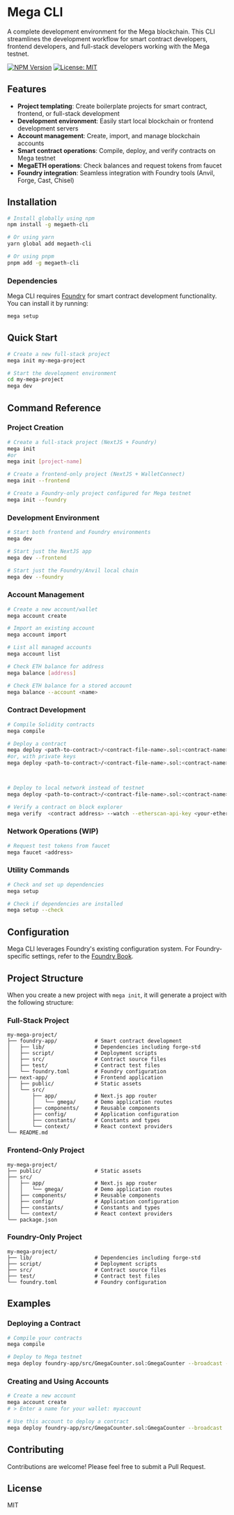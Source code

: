 # Mega CLI

A complete development environment for the Mega blockchain. This CLI streamlines the development workflow for smart contract developers, frontend developers, and full-stack developers working with the Mega testnet.

[![NPM Version](https://img.shields.io/npm/v/megaeth-cli.svg)](https://www.npmjs.com/package/megaeth-cli)
[![License: MIT](https://img.shields.io/badge/License-MIT-blue.svg)](https://opensource.org/licenses/MIT)

## Features

- **Project templating**: Create boilerplate projects for smart contract, frontend, or full-stack development
- **Development environment**: Easily start local blockchain or frontend development servers
- **Account management**: Create, import, and manage blockchain accounts
- **Smart contract operations**: Compile, deploy, and verify contracts on Mega testnet
- **MegaETH operations**: Check balances and request tokens from faucet
- **Foundry integration**: Seamless integration with Foundry tools (Anvil, Forge, Cast, Chisel)

## Installation

```bash
# Install globally using npm
npm install -g megaeth-cli

# Or using yarn
yarn global add megaeth-cli

# Or using pnpm
pnpm add -g megaeth-cli
```

### Dependencies

Mega CLI requires [Foundry](https://book.getfoundry.sh/) for smart contract development functionality. You can install it by running:

```bash
mega setup
```

## Quick Start

```bash
# Create a new full-stack project
mega init my-mega-project

# Start the development environment
cd my-mega-project
mega dev
```

## Command Reference

### Project Creation

```bash
# Create a full-stack project (NextJS + Foundry)
mega init 
#or
mega init [project-name]

# Create a frontend-only project (NextJS + WalletConnect)
mega init --frontend

# Create a Foundry-only project configured for Mega testnet
mega init --foundry
```

### Development Environment

```bash
# Start both frontend and Foundry environments
mega dev

# Start just the NextJS app
mega dev --frontend

# Start just the Foundry/Anvil local chain
mega dev --foundry
```

### Account Management

```bash
# Create a new account/wallet
mega account create

# Import an existing account
mega account import

# List all managed accounts
mega account list

# Check ETH balance for address
mega balance [address]

# Check ETH balance for a stored account
mega balance --account <name>
```

### Contract Development

```bash
# Compile Solidity contracts
mega compile

# Deploy a contract
mega deploy <path-to-contract>/<contract-file-name>.sol:<contract-name> --broadcast --testnet --account <keystore-account-name>
#or, with private keys
mega deploy <path-to-contract>/<contract-file-name>.sol:<contract-name> --broadcast --testnet --private-key <private-key>



# Deploy to local network instead of testnet
mega deploy <path-to-contract>/<contract-file-name>.sol:<contract-name> --broadcast 

# Verify a contract on block explorer
mega verify  <contract address> --watch --etherscan-api-key <your-etherscan-api-key> <path-to-contract>/<contract-file-name>.sol:<contract-name>
```

### Network Operations (WIP)

```bash
# Request test tokens from faucet
mega faucet <address>
```

### Utility Commands

```bash
# Check and set up dependencies
mega setup

# Check if dependencies are installed
mega setup --check
```

## Configuration

Mega CLI leverages Foundry's existing configuration system. For Foundry-specific settings, refer to the [Foundry Book](https://book.getfoundry.sh/).

## Project Structure

When you create a new project with `mega init`, it will generate a project with the following structure:

### Full-Stack Project

```
my-mega-project/
├── foundry-app/            # Smart contract development
│   ├── lib/                # Dependencies including forge-std
│   ├── script/             # Deployment scripts
│   ├── src/                # Contract source files
│   ├── test/               # Contract test files
│   └── foundry.toml        # Foundry configuration
├── next-app/               # Frontend application
│   ├── public/             # Static assets
│   └── src/
│       ├── app/            # Next.js app router
│       │   └── gmega/      # Demo application routes
│       ├── components/     # Reusable components
│       ├── config/         # Application configuration
│       ├── constants/      # Constants and types
│       └── context/        # React context providers
└── README.md
```

### Frontend-Only Project

```
my-mega-project/
├── public/                 # Static assets
├── src/
│   ├── app/                # Next.js app router
│   │   └── gmega/          # Demo application routes
│   ├── components/         # Reusable components
│   ├── config/             # Application configuration
│   ├── constants/          # Constants and types
│   └── context/            # React context providers
└── package.json
```

### Foundry-Only Project

```
my-mega-project/
├── lib/                    # Dependencies including forge-std
├── script/                 # Deployment scripts
├── src/                    # Contract source files
├── test/                   # Contract test files
└── foundry.toml            # Foundry configuration
```

## Examples

### Deploying a Contract

```bash
# Compile your contracts
mega compile

# Deploy to Mega testnet
mega deploy foundry-app/src/GmegaCounter.sol:GmegaCounter --broadcast --testnet --account dev


```

### Creating and Using Accounts

```bash
# Create a new account
mega account create
# > Enter a name for your wallet: myaccount

# Use this account to deploy a contract
mega deploy foundry-app/src/GmegaCounter.sol:GmegaCounter --broadcast
```

## Contributing

Contributions are welcome! Please feel free to submit a Pull Request.

## License

MIT